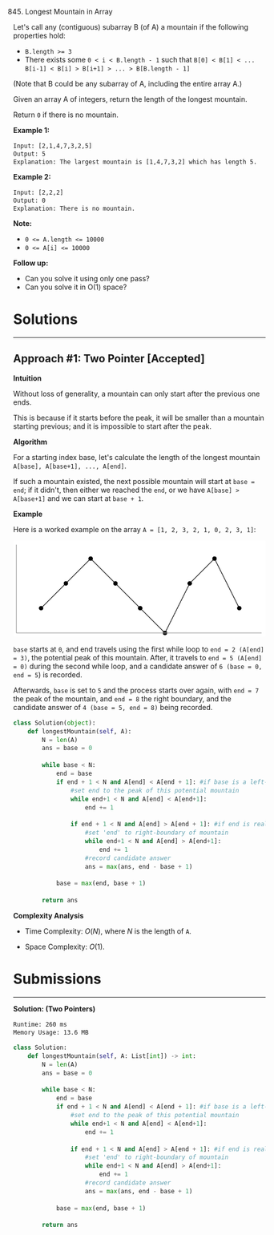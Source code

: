 845. Longest Mountain in Array

Let's call any (contiguous) subarray B (of A) a mountain if the following properties hold:

* `B.length >= 3`
* There exists some `0 < i < B.length - 1` such that `B[0] < B[1] < ... B[i-1] < B[i] > B[i+1] > ... > B[B.length - 1]`

(Note that B could be any subarray of A, including the entire array A.)

Given an array A of integers, return the length of the longest mountain. 

Return `0` if there is no mountain.

**Example 1:**
```
Input: [2,1,4,7,3,2,5]
Output: 5
Explanation: The largest mountain is [1,4,7,3,2] which has length 5.
```

**Example 2:**
```
Input: [2,2,2]
Output: 0
Explanation: There is no mountain.
```

**Note:**

* `0 <= A.length <= 10000`
* `0 <= A[i] <= 10000`

**Follow up:**

* Can you solve it using only one pass?
* Can you solve it in O(1) space?

# Solutions
---
## Approach #1: Two Pointer [Accepted]
**Intuition**

Without loss of generality, a mountain can only start after the previous one ends.

This is because if it starts before the peak, it will be smaller than a mountain starting previous; and it is impossible to start after the peak.

**Algorithm**

For a starting index base, let's calculate the length of the longest mountain `A[base], A[base+1], ..., A[end]`.

If such a mountain existed, the next possible mountain will start at `base = end`; if it didn't, then either we reached the `end`, or we have `A[base] > A[base+1]` and we can start at `base + 1`.

**Example**

Here is a worked example on the array `A = [1, 2, 3, 2, 1, 0, 2, 3, 1]`:

![845_diagram1.png](img/845_diagram1.png)

`base` starts at `0`, and end travels using the first while loop to `end = 2 (A[end] = 3)`, the potential peak of this mountain. After, it travels to `end = 5 (A[end] = 0)` during the second while loop, and a candidate answer of `6 (base = 0, end = 5`) is recorded.

Afterwards, `base` is set to `5` and the process starts over again, with `end = 7` the peak of the mountain, and `end = 8` the right boundary, and the candidate answer of `4 (base = 5, end = 8)` being recorded.

```python
class Solution(object):
    def longestMountain(self, A):
        N = len(A)
        ans = base = 0

        while base < N:
            end = base
            if end + 1 < N and A[end] < A[end + 1]: #if base is a left-boundary
                #set end to the peak of this potential mountain
                while end+1 < N and A[end] < A[end+1]:
                    end += 1

                if end + 1 < N and A[end] > A[end + 1]: #if end is really a peak..
                    #set 'end' to right-boundary of mountain
                    while end+1 < N and A[end] > A[end+1]:
                        end += 1
                    #record candidate answer
                    ans = max(ans, end - base + 1)

            base = max(end, base + 1)

        return ans
```

**Complexity Analysis**

* Time Complexity: $O(N)$, where $N$ is the length of `A`.

* Space Complexity: $O(1)$.

# Submissions
---
**Solution: (Two Pointers)**
```
Runtime: 260 ms
Memory Usage: 13.6 MB
```
```python
class Solution:
    def longestMountain(self, A: List[int]) -> int:
        N = len(A)
        ans = base = 0

        while base < N:
            end = base
            if end + 1 < N and A[end] < A[end + 1]: #if base is a left-boundary
                #set end to the peak of this potential mountain
                while end+1 < N and A[end] < A[end+1]:
                    end += 1

                if end + 1 < N and A[end] > A[end + 1]: #if end is really a peak..
                    #set 'end' to right-boundary of mountain
                    while end+1 < N and A[end] > A[end+1]:
                        end += 1
                    #record candidate answer
                    ans = max(ans, end - base + 1)

            base = max(end, base + 1)

        return ans
```